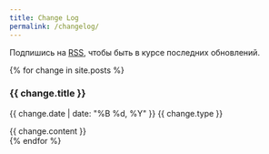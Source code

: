 ```yaml
---
title: Change Log
permalink: /changelog/
---
```


<p>Подпишись на <a href="{{ site.baseurl }}/feed.xml">RSS</a>, чтобы быть в курсе последних обновлений.</p>

<div class="changelog">
	{% for change in site.posts %}
		<div class="changelog-item">
			<h3>{{ change.title }}</h3>
			<p><span class="date">{{ change.date | date: "%B %d, %Y" }}</span> <span class="badge {{ change.type }}">{{ change.type }}</span></p>
			{{ change.content }}
		</div>
	{% endfor %}
</div>
